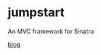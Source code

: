 jumpstart
=========

An MVC framework for Sinatra


[blog](http://www.sitepoint.com/build-a-sinatra-mvc-framework/)

